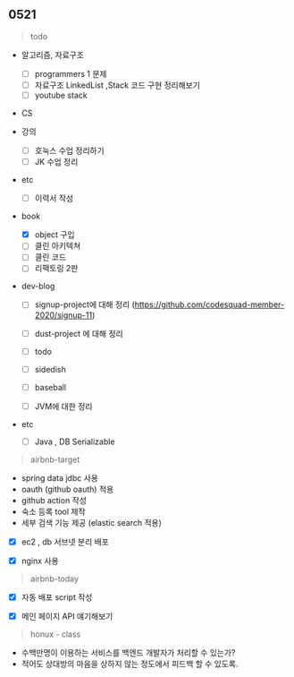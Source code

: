 ## 0521


> todo

- 알고리즘, 자료구조

  - [ ] programmers 1 문제
  - [ ] 자료구조 LinkedList ,Stack 코드 구현 정리해보기
  - [ ] youtube stack
  
- CS

- 강의
  - [ ] 호눅스 수업 정리하기
  - [ ] JK 수업 정리
  
- etc
  
  - [ ] 이력서 작성
  
- book
  
  - [x] object 구입
  - [ ] 클린 아키텍쳐
  - [ ] 클린 코드
  - [ ] 리팩토링 2판
  
- dev-blog

  - [ ] signup-project에 대해 정리 (https://github.com/codesquad-member-2020/signup-11)
  - [ ] dust-project 에 대해 정리
  - [ ] todo
  - [ ] sidedish
  - [ ] baseball
  
  - [ ] JVM에 대한 정리
  
- etc

  - [ ] Java , DB Serializable



> airbnb-target

- spring data jdbc 사용
- oauth (github oauth) 적용
- github action 작성
- 숙소 등록 tool 제작
- 세부 검색 기능 제공 (elastic search 적용)
- [x] ec2 , db 서브넷 분리 배포
- [x] nginx 사용





> airbnb-today

- [x] 자동 배포 script 작성
- [x] 메인 페이지 API 얘기해보기





> honux - class

- 수백만명이 이용하는 서비스를 백엔드 개발자가 처리할 수 있는가?
- 적어도 상대방의 마음을 상하지 않는 정도에서 피드백 할 수 있도록.